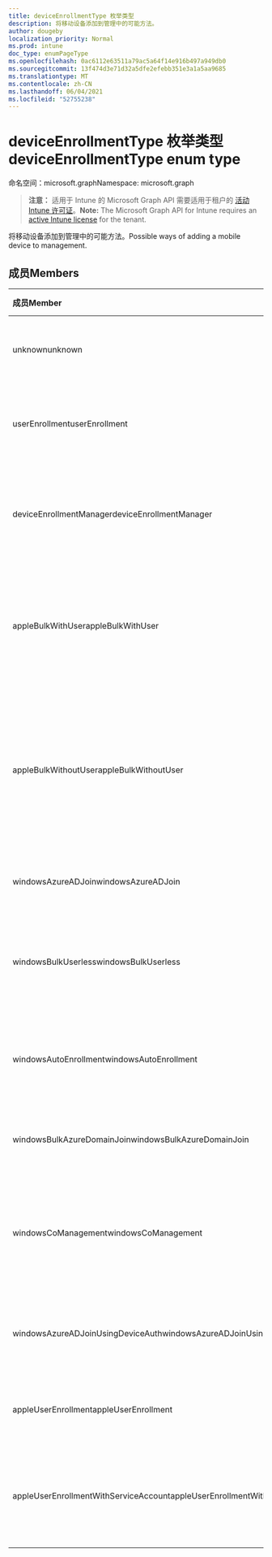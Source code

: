 ```yaml
---
title: deviceEnrollmentType 枚举类型
description: 将移动设备添加到管理中的可能方法。
author: dougeby
localization_priority: Normal
ms.prod: intune
doc_type: enumPageType
ms.openlocfilehash: 0ac6112e63511a79ac5a64f14e916b497a949db0
ms.sourcegitcommit: 13f474d3e71d32a5dfe2efebb351e3a1a5aa9685
ms.translationtype: MT
ms.contentlocale: zh-CN
ms.lasthandoff: 06/04/2021
ms.locfileid: "52755238"
---
```

# <a name="deviceenrollmenttype-enum-type"></a><span data-ttu-id="8331a-103">deviceEnrollmentType 枚举类型</span><span class="sxs-lookup"><span data-stu-id="8331a-103">deviceEnrollmentType enum type</span></span>

<span data-ttu-id="8331a-104">命名空间：microsoft.graph</span><span class="sxs-lookup"><span data-stu-id="8331a-104">Namespace: microsoft.graph</span></span>

> <span data-ttu-id="8331a-105">**注意：** 适用于 Intune 的 Microsoft Graph API 需要适用于租户的 [活动 Intune 许可证](https://go.microsoft.com/fwlink/?linkid=839381)。</span><span class="sxs-lookup"><span data-stu-id="8331a-105">**Note:** The Microsoft Graph API for Intune requires an [active Intune license](https://go.microsoft.com/fwlink/?linkid=839381) for the tenant.</span></span>

<span data-ttu-id="8331a-106">将移动设备添加到管理中的可能方法。</span><span class="sxs-lookup"><span data-stu-id="8331a-106">Possible ways of adding a mobile device to management.</span></span>

## <a name="members"></a><span data-ttu-id="8331a-107">成员</span><span class="sxs-lookup"><span data-stu-id="8331a-107">Members</span></span>
|<span data-ttu-id="8331a-108">成员</span><span class="sxs-lookup"><span data-stu-id="8331a-108">Member</span></span>|<span data-ttu-id="8331a-109">值</span><span class="sxs-lookup"><span data-stu-id="8331a-109">Value</span></span>|<span data-ttu-id="8331a-110">说明</span><span class="sxs-lookup"><span data-stu-id="8331a-110">Description</span></span>|
|:---|:---|:---|
|<span data-ttu-id="8331a-111">unknown</span><span class="sxs-lookup"><span data-stu-id="8331a-111">unknown</span></span>|<span data-ttu-id="8331a-112">0</span><span class="sxs-lookup"><span data-stu-id="8331a-112">0</span></span>|<span data-ttu-id="8331a-113">默认值，未收集注册类型。</span><span class="sxs-lookup"><span data-stu-id="8331a-113">Default value, enrollment type was not collected.</span></span>|
|<span data-ttu-id="8331a-114">userEnrollment</span><span class="sxs-lookup"><span data-stu-id="8331a-114">userEnrollment</span></span>|<span data-ttu-id="8331a-115">1</span><span class="sxs-lookup"><span data-stu-id="8331a-115">1</span></span>|<span data-ttu-id="8331a-116">用户通过 BYOD 渠道推动注册。</span><span class="sxs-lookup"><span data-stu-id="8331a-116">User driven enrollment through BYOD channel.</span></span>|
|<span data-ttu-id="8331a-117">deviceEnrollmentManager</span><span class="sxs-lookup"><span data-stu-id="8331a-117">deviceEnrollmentManager</span></span>|<span data-ttu-id="8331a-118">2</span><span class="sxs-lookup"><span data-stu-id="8331a-118">2</span></span>|<span data-ttu-id="8331a-119">使用设备注册管理器帐户的用户注册。</span><span class="sxs-lookup"><span data-stu-id="8331a-119">User enrollment with a device enrollment manager account.</span></span>|
|<span data-ttu-id="8331a-120">appleBulkWithUser</span><span class="sxs-lookup"><span data-stu-id="8331a-120">appleBulkWithUser</span></span>|<span data-ttu-id="8331a-121">3</span><span class="sxs-lookup"><span data-stu-id="8331a-121">3</span></span>|<span data-ttu-id="8331a-122">具有用户质询的 Apple 批量注册。</span><span class="sxs-lookup"><span data-stu-id="8331a-122">Apple bulk enrollment with user challenge.</span></span> <span data-ttu-id="8331a-123"> (DEP、Apple Configurator) </span><span class="sxs-lookup"><span data-stu-id="8331a-123">(DEP, Apple Configurator)</span></span>|
|<span data-ttu-id="8331a-124">appleBulkWithoutUser</span><span class="sxs-lookup"><span data-stu-id="8331a-124">appleBulkWithoutUser</span></span>|<span data-ttu-id="8331a-125">4 </span><span class="sxs-lookup"><span data-stu-id="8331a-125">4</span></span>|<span data-ttu-id="8331a-126">Apple 批量注册，无需用户质询。</span><span class="sxs-lookup"><span data-stu-id="8331a-126">Apple bulk enrollment without user challenge.</span></span> <span data-ttu-id="8331a-127"> (DEP、Apple Configurator、Mobile Config) </span><span class="sxs-lookup"><span data-stu-id="8331a-127">(DEP, Apple Configurator, Mobile Config)</span></span>|
|<span data-ttu-id="8331a-128">windowsAzureADJoin</span><span class="sxs-lookup"><span data-stu-id="8331a-128">windowsAzureADJoin</span></span>|<span data-ttu-id="8331a-129">5 </span><span class="sxs-lookup"><span data-stu-id="8331a-129">5</span></span>|<span data-ttu-id="8331a-130">Windows 10加入 Azure AD。</span><span class="sxs-lookup"><span data-stu-id="8331a-130">Windows 10 Azure AD Join.</span></span>|
|<span data-ttu-id="8331a-131">windowsBulkUserless</span><span class="sxs-lookup"><span data-stu-id="8331a-131">windowsBulkUserless</span></span>|<span data-ttu-id="8331a-132">6 </span><span class="sxs-lookup"><span data-stu-id="8331a-132">6</span></span>|<span data-ttu-id="8331a-133">Windows 10使用证书通过 ICD 批量注册。</span><span class="sxs-lookup"><span data-stu-id="8331a-133">Windows 10 Bulk enrollment through ICD with certificate.</span></span>|
|<span data-ttu-id="8331a-134">windowsAutoEnrollment</span><span class="sxs-lookup"><span data-stu-id="8331a-134">windowsAutoEnrollment</span></span>|<span data-ttu-id="8331a-135">7 </span><span class="sxs-lookup"><span data-stu-id="8331a-135">7</span></span>|<span data-ttu-id="8331a-136">Windows 10自动注册。</span><span class="sxs-lookup"><span data-stu-id="8331a-136">Windows 10 automatic enrollment.</span></span> <span data-ttu-id="8331a-137"> (添加工作帐户) </span><span class="sxs-lookup"><span data-stu-id="8331a-137">(Add work account)</span></span>|
|<span data-ttu-id="8331a-138">windowsBulkAzureDomainJoin</span><span class="sxs-lookup"><span data-stu-id="8331a-138">windowsBulkAzureDomainJoin</span></span>|<span data-ttu-id="8331a-139">8 </span><span class="sxs-lookup"><span data-stu-id="8331a-139">8</span></span>|<span data-ttu-id="8331a-140">Windows 10 Azure AD 批量加入。</span><span class="sxs-lookup"><span data-stu-id="8331a-140">Windows 10 bulk Azure AD Join.</span></span>|
|<span data-ttu-id="8331a-141">windowsCoManagement</span><span class="sxs-lookup"><span data-stu-id="8331a-141">windowsCoManagement</span></span>|<span data-ttu-id="8331a-142">9 </span><span class="sxs-lookup"><span data-stu-id="8331a-142">9</span></span>|<span data-ttu-id="8331a-143">Windows 10 Co-Management AutoPilot 或组策略触发。</span><span class="sxs-lookup"><span data-stu-id="8331a-143">Windows 10 Co-Management triggered by AutoPilot or Group Policy.</span></span>|
|<span data-ttu-id="8331a-144">windowsAzureADJoinUsingDeviceAuth</span><span class="sxs-lookup"><span data-stu-id="8331a-144">windowsAzureADJoinUsingDeviceAuth</span></span>|<span data-ttu-id="8331a-145">10  </span><span class="sxs-lookup"><span data-stu-id="8331a-145">10</span></span>|<span data-ttu-id="8331a-146">Windows 10使用设备身份验证加入 Azure AD。</span><span class="sxs-lookup"><span data-stu-id="8331a-146">Windows 10 Azure AD Join using Device Auth.</span></span>|
|<span data-ttu-id="8331a-147">appleUserEnrollment</span><span class="sxs-lookup"><span data-stu-id="8331a-147">appleUserEnrollment</span></span>|<span data-ttu-id="8331a-148">11</span><span class="sxs-lookup"><span data-stu-id="8331a-148">11</span></span>|<span data-ttu-id="8331a-149">由 Apple 用户注册管理的设备</span><span class="sxs-lookup"><span data-stu-id="8331a-149">Device managed by Apple user enrollment</span></span>|
|<span data-ttu-id="8331a-150">appleUserEnrollmentWithServiceAccount</span><span class="sxs-lookup"><span data-stu-id="8331a-150">appleUserEnrollmentWithServiceAccount</span></span>|<span data-ttu-id="8331a-151">12 </span><span class="sxs-lookup"><span data-stu-id="8331a-151">12</span></span>|<span data-ttu-id="8331a-152">使用服务帐户由 Apple 用户注册管理的设备</span><span class="sxs-lookup"><span data-stu-id="8331a-152">Device managed by Apple user enrollment with service account</span></span>|




